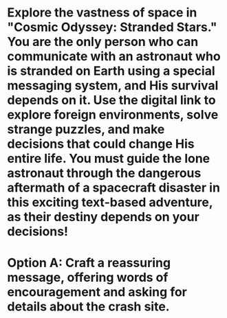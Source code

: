 # Explore the vastness of space in "Cosmic Odyssey: Stranded Stars." You are the only person who can communicate with an astronaut who is stranded on Earth using a special messaging system, and His survival depends on it. Use the digital link to explore foreign environments, solve strange puzzles, and make decisions that could change His entire life. You must guide the lone astronaut through the dangerous aftermath of a spacecraft disaster in this exciting text-based adventure, as their destiny depends on your decisions!

# Option A: Craft a reassuring message, offering words of encouragement and asking for details about the crash site.
